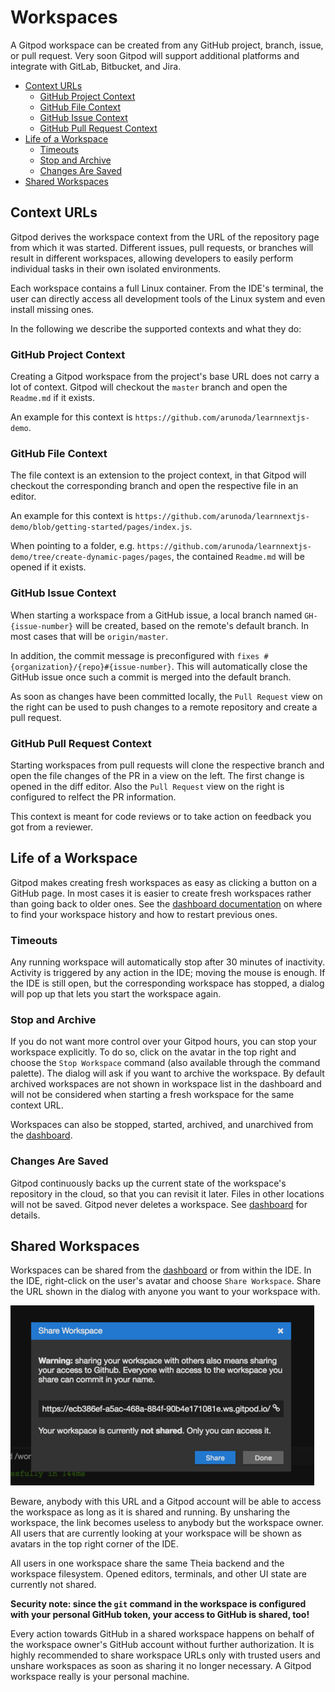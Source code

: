 # Workspaces

A Gitpod workspace can be created from any GitHub project, branch, issue, or pull request. Very
soon Gitpod will support additional platforms and integrate with GitLab, Bitbucket, and Jira.

  * [Context URLs](#context-urls)
    * [GitHub Project Context](#github-project-context)
    * [GitHub File Context](#github-file-context)
    * [GitHub Issue Context](#github-issue-context)
    * [GitHub Pull Request Context](#github-pull-request-context)
  * [Life of a Workspace](#life-of-a-workspace)
    * [Timeouts](#timeouts)
    * [Stop and Archive](#stop-and-archive)
    * [Changes Are Saved](#changes-are-saved)
  * [Shared Workspaces](#shared-workspaces)

## Context URLs

Gitpod derives the workspace context from the URL of the repository page from which it was
started. Different issues, pull requests, or branches will result in different workspaces, allowing
developers to easily perform individual tasks in their own isolated environments.

Each workspace contains a full Linux container. From the IDE's terminal, the user can directly
access all development tools of the Linux system and even install missing ones.

In the following we describe the supported contexts and what they do:

### GitHub Project Context

Creating a Gitpod workspace from the project's base URL does not carry a lot of context.
Gitpod will checkout the `master` branch and open the `Readme.md` if it exists.

An example for this context is `https://github.com/arunoda/learnnextjs-demo`.

### GitHub File Context

The file context is an extension to the project context, in that Gitpod will checkout the corresponding
branch and open the respective file in an editor.

An example for this context is
`https://github.com/arunoda/learnnextjs-demo/blob/getting-started/pages/index.js`.

When pointing to a folder, e.g.
`https://github.com/arunoda/learnnextjs-demo/tree/create-dynamic-pages/pages`, the contained
`Readme.md` will be opened if it exists.

### GitHub Issue Context

When starting a workspace from a GitHub issue, a local branch named `GH-{issue-number}` will be
created, based on the remote's default branch. In most cases that will be `origin/master`.

In addition, the commit message is preconfigured with `fixes #{organization}/{repo}#{issue-number}`.
This will automatically close the GitHub issue once such a commit is merged into the default branch.

As soon as changes have been committed locally, the `Pull Request` view on the right can be used to
push changes to a remote repository and create a pull request.

### GitHub Pull Request Context

Starting workspaces from pull requests will clone the respective branch and open the file
changes of the PR in a view on the left. The first change is opened in the diff editor.
Also the `Pull Request` view on the right is configured to relfect the PR information.

This context is meant for code reviews or to take action on feedback you got from a reviewer.

## Life of a Workspace

Gitpod makes creating fresh workspaces as easy as clicking a button on a GitHub page.
In most cases it is easier to create fresh workspaces rather than going back to older ones.
See the [dashboard documentation](60_Dashboard.md) on where to find your workspace history
and how to restart previous ones.

### Timeouts
Any running workspace will automatically stop after 30 minutes of inactivity. Activity is triggered
by any action in the IDE; moving the mouse is enough. If the IDE is still open, but the
corresponding workspace has stopped, a dialog will pop up that lets you start the workspace
again.

### Stop and Archive
If you do not want more control over your Gitpod hours, you can stop your workspace explicitly. To
do so, click on the avatar in the top right and choose the `Stop Workspace` command (also available
through the command palette). The dialog will ask if you want to archive the workspace. By default
archived workspaces are not shown in workspace list in the dashboard and will not be considered when
starting a fresh workspace for the same context URL.

Workspaces can also be stopped, started, archived, and unarchived from the [dashboard](60_Dashboard.md).

### Changes Are Saved
Gitpod continuously backs up the current state of the workspace's repository in the cloud, so that
you can revisit it later. Files in other locations will not be saved. Gitpod never deletes a
workspace. See [dashboard](60_Dashboard.md) for details.

## Shared Workspaces
Workspaces can be shared from the [dashboard](60_Dashboard.md) or from within the IDE. In the IDE,
right-click on the user's avatar and choose `Share Workspace`. Share the URL shown in the dialog with
anyone you want to your workspace with.

![](./images/share-workspace.png)

Beware, anybody with this URL and a Gitpod account will be able to access the workspace as long as it is
shared and running. By unsharing the workspace, the link becomes useless to anybody but the
workspace owner. All users that are currently looking at your workspace will be shown as avatars in
the top right corner of the IDE.

All users in one workspace share the same Theia backend and the workspace filesystem.
Opened editors, terminals, and other UI state are currently not shared.

**Security note: since the `git` command in the workspace is configured with your personal GitHub
token, your access to GitHub is shared, too!**

Every action towards GitHub in a shared workspace happens on behalf of the workspace owner's GitHub
account without further authorization. It is highly recommended to share workspace URLs only with
trusted users and unshare workspaces as soon as sharing it no longer necessary. A Gitpod
workspace really is your personal machine.
